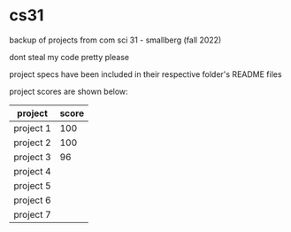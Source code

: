 # cs31

backup of projects from com sci 31 - smallberg (fall 2022)

dont steal my code pretty please


project specs have been included in their respective folder's README files

project scores are shown below:

| project   | score |
| --------- | ----- |
| project 1 |  100  |
| project 2 |  100  | 
| project 3 |  96   |
| project 4 |       |
| project 5 |       |
| project 6 |       |
| project 7 |       |
